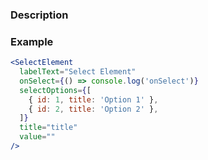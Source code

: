 ### Description

### Example

```jsx
<SelectElement
  labelText="Select Element"
  onSelect={() => console.log('onSelect')}
  selectOptions={[
    { id: 1, title: 'Option 1' },
    { id: 2, title: 'Option 2' },
  ]}
  title="title"
  value=""
/>
```

